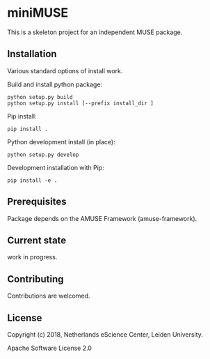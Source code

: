 # miniMUSE

This is a skeleton project for an independent MUSE package.

## Installation ##

Various standard options of install work.

Build and install python package:
```
python setup.py build
python setup.py install [--prefix install_dir ]
```
 
Pip install:
```
pip install .
```

Python development install (in place):
```
python setup.py develop
```

Development installation with Pip: 
```
pip install -e .
```

## Prerequisites ##

Package depends on the AMUSE Framework (amuse-framework).

## Current state ##

work in progress.

## Contributing ##

Contributions are welcomed.

## License ##

Copyright (c) 2018, Netherlands eScience Center, Leiden University.

Apache Software License 2.0
